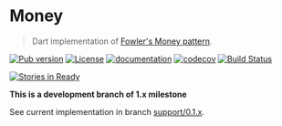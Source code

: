 # Money

> Dart implementation of [Fowler's Money pattern](http://martinfowler.com/eaaCatalog/money.html).

[![Pub version](https://img.shields.io/pub/v/money.svg)](https://pub.dartlang.org/packages/money)
[![License](https://img.shields.io/badge/license-MIT-blue.svg)](https://github.com/LitGroup/money.dart/blob/master/LICENSE)
[![documentation](https://img.shields.io/badge/Documentation-money-blue.svg)](https://www.dartdocs.org/documentation/money/latest/)
[![codecov](https://codecov.io/gh/LitGroup/money.dart/branch/master/graph/badge.svg)](https://codecov.io/gh/LitGroup/money.dart)
[![Build Status](https://travis-ci.org/LitGroup/money.dart.svg?branch=master)](https://travis-ci.org/LitGroup/money.dart)

[![Stories in Ready](https://badge.waffle.io/LitGroup/money.dart.svg?label=to%20do&title=To%20do)](http://waffle.io/LitGroup/money.dart)

**This is a development branch of 1.x milestone**

See current implementation in branch [support/0.1.x](https://github.com/LitGroup/money.dart/tree/support/0.1.x).
